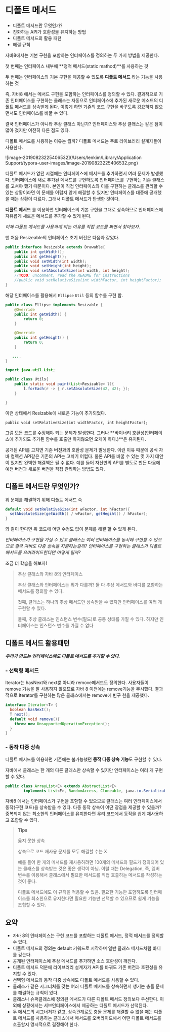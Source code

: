 # 디폴트 메서드

- 디폴트 메서드란 무엇인가?
- 진화하는 API가 호환성을 유지하는 방법
- 디폴트 메서드의 활용 패턴
- 해결 규칙



자바8에서는 기본 구현을 포함하는 인터페이스를 정의하는 두 가지 방법을 제공한다. 

첫 번째는 인터페이스 내부에 **정적 메서드(static mathod)**를 사용하는 것

두 번째는 인터페이스의 기본 구현을 제공할 수 있도록 **디폴트 메서드** 라는 기능을 사용하는 것



즉, 자바8 에서는 메서드 구현을 포함하는 인터페이스를 정의할 수 있다. 결과적으로 기존 인터페이스를 구현하는 클래스는 자동으로 인터페이스에 추가된 새로운 메소드의 디폴트 메서드를 상속받게 된다. 이렇게 하면 기존의 코드 구현을 바꾸도록 강요하지 않으면서도 인터페이스를 바꿀 수 있다.



결국 인터페이스가 아니라 추상 클래스 아닌가? 인터페이스와 추상 클래스는 같은 점이 많아 졌지만 여전히 다른 점도 있다. 

 디폴트 메서드를 사용하는 이유는 뭘까? 디폴트 메서드는 주로 라이브러리 설계자들이 사용한다.

![image-20190823225406532](/Users/lenkim/Library/Application Support/typora-user-images/image-20190823225406532.png)



디폴트 메서드가 없던 시절에는 인터페이스에 메서드를 추가하면서 여러 문제가 발생했다. 인터페이스에 새로 추가된 메서드를 구현하도록 인터페이스를 구현하는 기존 클래스를 고쳐야 했기 때문이다. 본인이 직접 인터페이스와 이를 구현하는 클래스를 관리할 수 있는 상황이라면 이 문제를 어렵지 않게 해결할 수 있지만 인터페이스를 대중에 공개했을 때는 상황이 다르다. 그래서 디폴트 메서드가 탄생한 것이다.

**디폴트 메서드** 를 이용하면 인터페이스의 기본 구현을 그대로 상속하므로 인터페이스에 자유롭게 새로운 메서드를 추가할 수 있게 된다.



*이제 디폴트 메서드를 사용하게 되는 이유를 직접 코드를 짜면서 찾아보자.*



맨 처음 Resizeable의 인터페이스 초기 버전은 다음과 같았다.

```java
public interface Resizable extends Drawable{
    public int getWidth();
    public int getHeight();
    public void setWidth(int width);
    public void setHeight(int height);
    public void setAbsoluteSize(int width, int height);
    //TODO: uncomment, read the README for instructions
    //public void setRelativeSize(int widthFactor, int heightFactor);
}
```



해당 인터페이스를 활용해서 `Ellipse` `Util` 등의 함수를 구현 함.

```java
public class Ellipse implements Resizable {
    @Override
    public int getWidth() {
        return 0;
    }

    @Override
    public int getHeight() {
        return 0;
    }

   ....
}
```

```java
import java.util.List;

public class Utils{
    public static void paint(List<Resizable> l){
        l.forEach(r -> { r.setAbsoluteSize(42, 42); });
    }

}

```



이런 상태에서 Resizable에 새로운 기능이 추가되었다.

`public void setRelativeSize(int widthFactor, int heightFactor);`

그럼 모든 코드를 수정해야 되는 문제가 발생한다. 그러나 **바이너리 호환성(인터페이스에 추가되도 추가된 함수를 호출만 하지않으면 오케이 하다.)**은 유지된다.

공개된 API를 고치면 기존 버전과의 호환성 문제가 발생한다. 이런 이유 때문에 공식 자바 컬렉션 API같은 기존의 API는 고치기 어렵다. 물론 API를 바꿀 수 있는 몃 가지 대안이 있지만 완벽한 해결책은 될 수 없다. 예를 들어 자신만의 API를 별도로 만든 다음에 예전 버전과 새로운 버전을 직접 관리하는 방법도 있다.



## 디폴트 메서드란 무엇인가?

위 문제를 해결하기 위해 디폴트 메서드 즉

```java
default void setRelativeSize(int wFactor, int hFactor){
  setAbsoluteSize(getWidth() / wFactor, getHegiht() / hFactor);
}
```

와 같이 한다면 위 코드에 어떤 수정도 없이 문제를 해결 할 수 있게 된다.



*인터페이스가 구현을 가질 수 있고 클래스는 여러 인터페이스를 동시에 구현할 수 있으므로 결국 자바도 다중 상속을 지원하는걸까?*  *인터페이스를 구현하는 클래스가 디폴트 메서드를 오버라이드한다면 어떻게 될까?* 

조금 더 학습을 해보자!



> 추상 클래스와 자바 8의 인터페이스
>
> 추상 클래스와 인터페이스는 뭐가 다를까? 둘 다 추상 메서드와 바디를 포함하는 메서드를 정의할 수 있다.
>
> 첫째, 클래스는 하나의 추상 메서드만 상속받을 수 있지만 인터페이스를 여러 개 구현할 수 있다.
>
> 둘째, 추상 클래스는 인스턴스 변수(필드)로 공통 상태를 가질 수 있다. 하지만 인터페이스는 인스턴스 변수를 가질 수 없다



## 디폴트 메서드 활용패턴

***우리가 만드는 인터페이스에도 디폴트 메서드를 추가할 수 있다.***

### - 선택형 메서드  

Iterator는 hasNext와 next뿐 아니라 remove메서드도 정의한다. 사용자들이 remove 기능을 잘 사용하지 않으므로 자바 8 이전에는 remove기능을 무시했다. 결과적으로 Iterator를 구현하는 많은 클래스에서는 remove에 빈구 현을 제공했다. 

```java
interface Iterator<T> {
  boolean hasNext();
  T next();
  default void remove(){
    throw new UnsupportedOperationException();
  }
}
```



### - 동작 다중 상속

 디폴트 메서드를 이용하면 기존에는 불가능했던 **동작 다중 상속 기능**도 구현할 수 있다.

자바에서 클래스는 한 개의 다른 클래스만 상속할 수 있지만 인터페이스는 여러 개 구현할 수 있다.

```java
public class ArrayList<E> extends AbstractList<E>
        implements List<E>, RandomAccess, Cloneable, java.io.Serializable
```

자바8 에서는 인터페이스가 구현을 포함할 수 있으므로 클래스는 여러 인터페이스에서 동작(구현 코드)을 상속받을 수 있다. 다중 동작 상속이 어떤 장점을 제공할 수 있을까? 중복되지 않는 최소한의 인터페이스를 유지한다면 우리 코드에서 동작을 쉽게 재사용하고 조합할 수 있다.



> **Tips**
>
> 옳지 못한 상속
>
> 상속으로 코드 재사용 문제를 모두 해결할 수는 X
>
> 예를 들어 한 개의 메서드를 재사용하려면 100개의 메서드와 필드가 정의되어 있는 클래스를 상속받는 것은 좋은 생각이 아님. 이럴 때는 Delegation, 즉, 멤버 변수를 이용해서 클래스에서 필요한 메서드를 직접 호출하는 메서드를 작성하는 것이 좋다.
>
> 디폴트 메서드에도 이 규칙을 적용할 수 있음. 필요한 기능만 포함하도록 인터페이스를 최소한으로 유지한다면 필요한 기능만 선택할 수 있으므로 쉽게 기능을 조힙할 수 있다.





## 요약

- 자바 8의 인터페이스는 구현 코드를 포함하는 디폴트 메서드, 정적 메서드를 정의할 수 있다.
- 디폴트 메서드의 정의는 default 키워드로 시작하며 일반 클래스 메서드처럼 바디를 갖는다.
- 공개된 인터페이스에 추상 메서드를 추가하면 소스 호환성이 깨진다.
- 디폴트 메서드 덕분에 라이브러리 설계자가 API를 바꿔도 기존 버전과 호환성을 유지할 수 있다.
- 선택형 메서드와 동작 다중 상속에도 다폴트 메서드를 사용할 수 있다.
- 클래스가 같은 시그너처를 갖는 여러 디폴트 메서드를 상속하면서 생기는 충돌 문제를 해결하는 규칙이 있다.
- 클래스나 슈퍼클래스에 정의된 메서드가 다른 디폴트 메서드 정의보다 우선한다. 이 외에 상황에서는 서브인터페이스에서 제공하는 디폴트 메서드가 선택된다.
- 두 메서드의 시그너처가 같고, 상속관계로도 충돌 문제를 해결할 수 없을 때는 디폴트 메서드를 사용하는 클래스에서 메서드를 오버라이드해서 어떤 디폴트 메서드를 호출할지 명시적으로 결정해야 한다.

